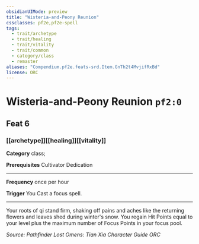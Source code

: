 ```yaml
---
obsidianUIMode: preview
title: "Wisteria-and-Peony Reunion"
cssclasses: pf2e,pf2e-spell
tags:
  - trait/archetype
  - trait/healing
  - trait/vitality
  - trait/common
  - category/class
  - remaster
aliases: "Compendium.pf2e.feats-srd.Item.GnTh2t4MvjifRxBd"
license: ORC
---
```

# Wisteria-and-Peony Reunion `pf2:0`
## Feat 6
### [[archetype]][[healing]][[vitality]]

**Category** class; 



**Prerequisites** Cultivator Dedication
* * *
**Frequency** once per hour

**Trigger** You Cast a focus spell.

* * *

Your roots of qi stand firm, shaking off pains and aches like the returning flowers and leaves shed during winter's snow. You regain Hit Points equal to your level plus the maximum number of Focus Points in your focus pool.

*Source: Pathfinder Lost Omens: Tian Xia Character Guide*
*ORC*